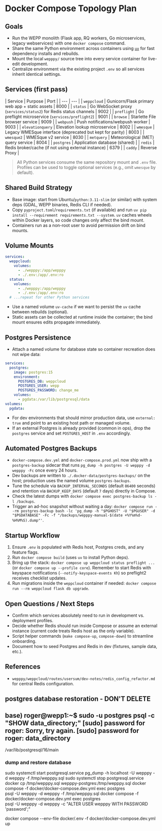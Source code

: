 # Docker Compose Topology Plan

## Goals
- Run the WEPP monolith (Flask app, RQ workers, Go microservices, legacy webservices) with one `docker compose` command.
- Share the same Python environment across containers using [`uv`](https://github.com/astral-sh/uv) for fast dependency installs and rebuilds.
- Mount the local `wepppy/` source tree into every service container for live-edit development.
- Centralize environment via the existing project `.env` so all services inherit identical settings.

## Services (first pass)
| Service | Purpose | Port |
| --- | --- |
| `weppcloud` | Gunicorn/Flask primary web app + static assets | 8000 |
| `status` | Go WebSocket proxy (`services/status2`) for Redis status channels | 9002 |
| `preflight` | Go preflight microservice (`services/preflight2`) | 9001 |
| `browse` | Starlette File browser service | 9009 |
| `webpush` | Push notifications/webpush worker | 9003 |
| `elevationquery` | Elevation lookup microservice | 8002 |
| `wmesque` | Legacy WMESque interface (deprecated but kept for parity) | 8003 |
| `wmesque2` | WMESque v2 service | 8030 |
| `metquery` | Meteorological (MET) query service | 8004 |
| `postgres` | Application database (shared) |
| `redis` | Redis broker/cache (if not using external instance) | 6379 |
| `caddy` | Reverse Proxy |

> All Python services consume the same repository mount and `.env` file. Profiles can be used to toggle optional services (e.g., omit `wmesque` by default).

## Shared Build Strategy
- Base image: start from Ubuntu/`python:3.11-slim` (or similar) with system deps (GDAL, WEPP binaries, Redis CLI if needed).
- Copy `pyproject.toml`/`requirements.txt` (if available) and run `uv pip install --requirement requirements.txt --system`. `uv` caches wheels within Docker layers, so code changes only affect the bind mount.
- Containers run as a non-root user to avoid permission drift on bind mounts.

## Volume Mounts
```yaml
services:
  weppcloud:
    volumes:
      - ./wepppy:/app/wepppy
      - ./.env:/app/.env:ro
  status:
    volumes:
      - ./wepppy:/app/wepppy
      - ./.env:/app/.env:ro
  # ...repeat for other Python services
```
- Use a named volume `uv-cache` if we want to persist the `uv` cache between rebuilds (optional).
- Static assets can be collected at runtime inside the container; the bind mount ensures edits propagate immediately.

## Postgres Persistence
- Attach a named volume for database state so container recreation does not wipe data:
```yaml
services:
  postgres:
    image: postgres:15
    environment:
      POSTGRES_DB: weppcloud
      POSTGRES_USER: wepp
      POSTGRES_PASSWORD: change_me
    volumes:
      - pgdata:/var/lib/postgresql/data
volumes:
  pgdata:
```
- For dev environments that should mirror production data, use `external: true` and point to an existing host path or managed volume.
- If an external Postgres is already provided (common in ops), drop the `postgres` service and set `POSTGRES_HOST` in `.env` accordingly.

## Automated Postgres Backups
- `docker-compose.dev.yml` and `docker-compose.prod.yml` now ship with a `postgres-backup` sidecar that runs `pg_dump -h postgres -U wepppy -d wepppy -Fc` once every 24 hours.
- Dev backups are written to `./.docker-data/postgres-backups/` on the host; production uses the named volume `postgres-backups`.
- Tune the schedule via `BACKUP_INTERVAL_SECONDS` (default `86400` seconds) and retention via `BACKUP_KEEP_DAYS` (default `7` days) directly in Compose.
- Check the latest dumps with `docker compose exec postgres-backup ls -l /backups`.
- Trigger an ad-hoc snapshot without waiting a day: `docker compose run --rm postgres-backup bash -lc 'pg_dump -h "$PGHOST" -U "$PGUSER" -d "$PGDATABASE" -Fc -f "/backups/wepppy-manual-$(date +%Y%m%d-%H%M%S).dump"'`.

## Startup Workflow
1. Ensure `.env` is populated with Redis host, Postgres creds, and any feature flags.
2. Run `docker compose build` (uses `uv` to install Python deps).
3. Bring up the stack: `docker compose up weppcloud status preflight ...` (or `docker compose up --profile core`). Remember to start Redis with keyspace notifications (`--notify-keyspace-events Kh`) so preflight2 receives checklist updates.
4. Run migrations inside the `weppcloud` container if needed: `docker compose run --rm weppcloud flask db upgrade`.

## Open Questions / Next Steps
- Confirm which services absolutely need to run in development vs. deployment profiles.
- Decide whether Redis should run inside Compose or assume an external instance (current code treats Redis host as the only variable).
- Script helper commands (`make compose-up`, `compose-down`) to streamline onboarding.
- Document how to seed Postgres and Redis in dev (fixtures, sample data, etc.).

## References
- `wepppy/weppcloud/routes/usersum/dev-notes/redis_config_refactor.md` for central Redis configuration.

## postgres database restoration - DON'T DELETE
base) roger@wepp1:~$ sudo -u postgres psql -c "SHOW data_directory;"
[sudo] password for roger: 
Sorry, try again.
[sudo] password for roger: 
       data_directory        
-----------------------------
 /var/lib/postgresql/16/main


### dump and restore database
sudo systemctl start postgresql.service 
pg_dump -h localhost -U wepppy -d wepppy -f /tmp/wepppy.sql
sudo systemctl stop postgresql.service 
docker cp /tmp/wepppy.sql wepppy-postgres:/tmp/wepppy.sql
docker compose -f docker/docker-compose.dev.yml exec postgres \
  psql -U wepppy -d wepppy -f /tmp/wepppy.sql
docker compose -f docker/docker-compose.dev.yml exec postgres \
  psql -U wepppy -d wepppy -c "ALTER USER wepppy WITH PASSWORD 'password';"

  docker compose --env-file docker/.env -f docker/docker-compose.dev.yml up 
